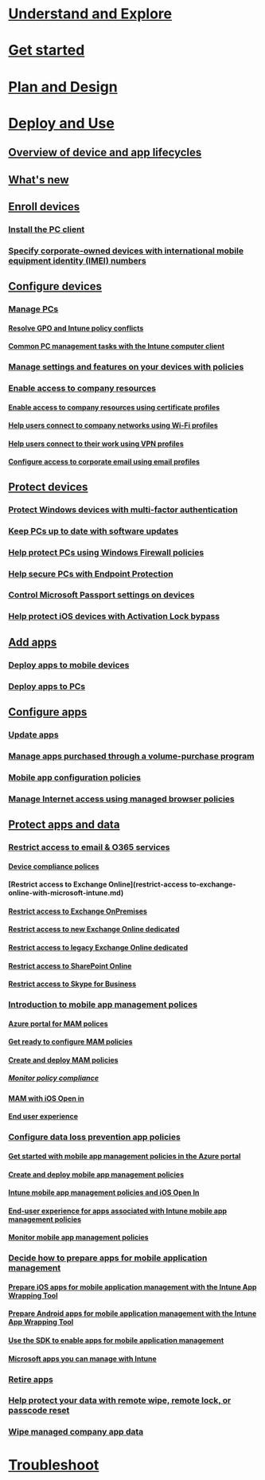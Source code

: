 # [Understand and Explore](/intune/understand/introduction-to-microsoft-intune)
# [Get started](/intune/getstarted/get-started-with-a-paid-subscription-to-microsoft-intune)
# [Plan and Design](/intune/plandesign/what-to-tell-your-end-users-about-using-microsoft-intune)

# [Deploy and Use](overview-of-device-and-app-lifecycles-in-microsoft-intune.md)
## [Overview of device and app lifecycles](overview-of-device-and-app-lifecycles-in-microsoft-intune.md)
## [What's new](what-s-new-in-microsoft-intune.md)

## [Enroll devices](enroll-devices-in-microsoft-intune.md)
### [Install the PC client](install-the-windows-pc-client-with-microsoft-intune.md)
### [Specify corporate-owned devices with international mobile equipment identity (IMEI) numbers](specify-corporate-owned-devices-with-international-mobile-equipment-identity-imei-numbers.md)

## [Configure devices](manage-windows-pcs-with-microsoft-intune.md)
### [Manage PCs](manage-windows-pcs-with-microsoft-intune.md)
#### [Resolve GPO and Intune policy conflicts](resolve-gpo-and-microsoft-intune-policy-conflicts.md)
#### [Common PC management tasks with the Intune computer client](common-windows-pc-management-tasks-with-the-microsoft-intune-computer-client.md)

### [Manage settings and features on your devices with policies](manage-settings-and-features-on-your-devices-with-microsoft-intune-policies.md)

### [Enable access to company resources](enable-access-to-company-resources-with-microsoft-intune.md)
#### [Enable access to company resources using certificate profiles](enable-access-to-company-resources-using-certificate-profiles-with-microsoft-intune.md)
#### [Help users connect to company networks using Wi-Fi profiles](help-users-connect-to-company-networks-using-wi-fi-profiles-with-microsoft-intune.md)
#### [Help users connect to their work using VPN profiles ](help-users-connect-to-their-work-using-vpn-profiles-with-microsoft-intune.md)
#### [Configure access to corporate email using email profiles](configure-access-to-corporate-email-using-email-profiles-with-microsoft-intune.md)

## [Protect devices](protect-data-and-devices-with-microsoft-intune.md)
### [Protect Windows devices with multi-factor authentication](protect-windows-devices-with-multi-factor-authentication.md)
### [Keep PCs up to date with software updates](keep-windows-pcs-up-to-date-with-software-updates-in-microsoft-intune.md)
### [Help protect PCs using Windows Firewall policies](help-protect-windows-pcs-using-windows-firewall-policies-in-microsoft-intune.md)
### [Help secure PCs with Endpoint Protection](help-secure-windows-pcs-with-endpoint-protection-for-microsoft-intune.md)
### [Control Microsoft Passport settings on devices](control-microsoft-passport-settings-on-devices-with-microsoft-intune.md)
### [Help protect iOS devices with Activation Lock bypass](help-protect-ios-devices-with-activation-lock-bypass-for-microsoft-intune.md)

## [Add apps](deploy-apps-to-mobile-devices-in-microsoft-intune.md)
### [Deploy apps to mobile devices](deploy-apps-to-mobile-devices-in-microsoft-intune.md)
### [Deploy apps to PCs](deploy-apps-to-windows-pcs-in-microsoft-intune.md)

## [Configure apps](update-apps-using-microsoft-intune.md)
### [Update apps ](update-apps-using-microsoft-intune.md)
### [Manage apps purchased through a volume-purchase program](manage-ios-apps-you-purchased-through-a-volume-purchase-program-with-microsoft-intune.md)
### [Mobile app configuration policies](configure-ios-apps-with-mobile-app-configuration-policies-in-microsoft-intune.md)
### [Manage Internet access using managed browser policies](manage-internet-access-using-managed-browser-policies.md)


## [Protect apps and data](protect-apps-and-data-with-microsoft-intune.md)

### [Restrict access to email & O365 services](restrict-access-to-email-and-o365-services-with-microsoft-intune.md)
#### [Device compliance polices](introduction-to-device-compliance-policies-in-microsoft-intune.md)
#### [Restrict access to Exchange Online](restrict-access to-exchange-online-with-microsoft-intune.md)
#### [Restrict access to Exchange OnPremises](restrict-access-to-exchange-onpremises-with-microsoft-intune)
#### [Restrict access to new Exchange Online dedicated]()
#### [Restrict access to legacy Exchange Online dedicated]()
#### [Restrict access to SharePoint Online](restrict-access-to-sharepoint-online-with-microsoft-intune.md)
#### [Restrict access to Skype for Business](restrict-access-to-skype-for-business-online-with-microsoft-intune.md)

### [Introduction to mobile app management polices](introduction-to-mobile-app-management-policies-with-microsoft-intune)
#### [Azure portal for MAM polices](azure-portal-for-microsoft-intune-mam-policies)
#### [Get ready to configure MAM policies](get-ready-to-configure-mobile-app-management-policies-with-microsoft-intune)
#### [Create and deploy MAM policies](create-and-deploy-mobile-app-management-policies-with-microsoft-intune)
##### [Monitor policy compliance](monitor-mobile-app-management-policies-with-microsoft-intune)
#### [MAM with iOS Open in](microsoft-intune-mobile-app-management-policies-and-ios-open-in)
#### [End user experience](end-user-experience-for-apps-associated-with-microsoft-intune-mobile-app-management-policies)

### [Configure data loss prevention app policies](configure-data-loss-prevention-app-policies-with-microsoft-intune.md)
#### [Get started with mobile app management policies in the Azure portal](get-started-with-mobile-app-management-policies-in-the-azure-portal.md)
#### [Create and deploy mobile app management policies](create-and-deploy-mobile-app-management-policies-with-microsoft-intune.md)
#### [Intune mobile app management policies and iOS Open In](microsoft-intune-mobile-app-management-policies-and-ios-open-in.md)
#### [End-user experience for apps associated with Intune mobile app management policies](end-user-experience-for-apps-associated-with-microsoft-intune-mobile-app-management-policies.md)
#### [Monitor mobile app management policies](Monitor-mobile-app-management-policies-with-microsoft-intune.md)

### [Decide how to prepare apps for mobile application management](decide-how-to-prepare-apps-for-mobile-application-management-with-microsoft-intune.md)
#### [Prepare iOS apps for mobile application management with the Intune App Wrapping Tool](prepare-ios-apps-for-mobile-application-management-with-the-microsoft-intune-app-wrapping-tool.md)
#### [Prepare Android apps for mobile application management with the Intune App Wrapping Tool](prepare-android-apps-for-mobile-application-management-with-the-microsoft-intune-app-wrapping-tool.md)
#### [Use the SDK to enable apps for mobile application management](use-the-sdk-to-enable-apps-for-mobile-application-management.md)
#### [Microsoft apps you can manage with Intune](microsoft-apps-you-can-manage-with-intune.md)

### [Retire apps ](retire-apps-using-microsoft-intune.md)
### [Help protect your data with remote wipe, remote lock, or passcode reset](help-protect-your-data-with-remote-wipe,-remote-lock,-or-passcode-reset-using-microsoft-intune.md)
### [Wipe managed company app data](Wipe-managed-company-app-data-with-microsoft-intune.md)


# [Troubleshoot](/intune/troubleshoot/how-to-get-support-for-microsoft-intune)
